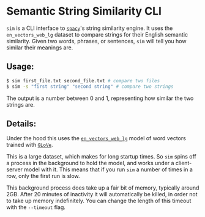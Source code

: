 # Semantic String Similarity CLI

`sim` is a CLI interface to [`spacy`](https://spacy.io)'s string similarity engine. It uses the `en_vectors_web_lg` dataset to compare strings for their English semantic similarity. Given two words, phrases, or sentences, `sim` will tell you how similar their meanings are.

## Usage:
```bash
$ sim first_file.txt second_file.txt # compare two files
$ sim -s "first string" "second string" # compare two strings
```

The output is a number between 0 and 1, representing how similar the two strings are.

## Details:

Under the hood this uses the [`en_vectors_web_lg`](https://spacy.io/models/en#en_vectors_web_lg) model of word vectors trained with [`GLoVe`](https://nlp.stanford.edu/projects/glove/).

This is a large dataset, which makes for long startup times. So `sim` spins off a process in the background to hold the model, and works under a client-server model with it. This means that if you run `sim` a number of times in a row, only the first run is slow.

This background process does take up a fair bit of memory, typically around 2GB. After 20 minutes of inactivity it will automatically be killed, in order not to take up memory indefinitely. You can change the length of this timeout with the `--timeout` flag.
